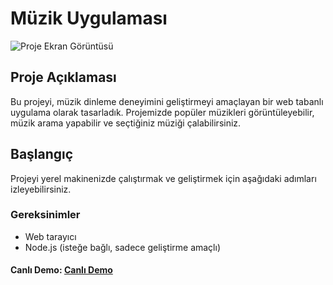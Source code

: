 # Müzik Uygulaması

![Proje Ekran Görüntüsü](/ekranGifi.gif)

## Proje Açıklaması

Bu projeyi, müzik dinleme deneyimini geliştirmeyi amaçlayan bir web tabanlı uygulama olarak tasarladık. Projemizde popüler müzikleri görüntüleyebilir, müzik arama yapabilir ve seçtiğiniz müziği çalabilirsiniz.

## Başlangıç

Projeyi yerel makinenizde çalıştırmak ve geliştirmek için aşağıdaki adımları izleyebilirsiniz.

### Gereksinimler

- Web tarayıcı
- Node.js (isteğe bağlı, sadece geliştirme amaçlı)

#### Canlı Demo: [Canlı Demo](https://netlifyapp38.netlify.app/)